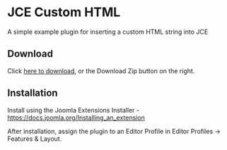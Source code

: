 # JCE Custom HTML
A simple example plugin for inserting a custom HTML string into JCE

## Download
Click [here to download](https://github.com/widgetfactory/jce-editor-typekit/archive/master.zip), or the Download Zip button on the right.

## Installation
Install using the Joomla Extensions Installer - https://docs.joomla.org/Installing_an_extension

After installation, assign the plugin to an Editor Profile in Editor Profiles -> Features & Layout.
